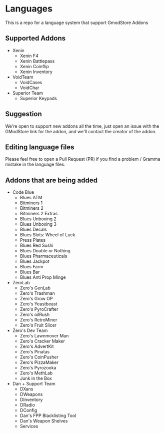# Languages
This is a repo for a language system that support GmodStore Addons

## Supported Addons
- Xenin
    - Xenin F4
    - Xenin Battlepass
    - Xenin Coinflip
    - Xenin Inventory
- VoidTeam
    - VoidCases
    - VoidChar
- Superior Team
    - Superior Keypads

## Suggestion
We're open to support new addons all the time, just open an issue with the GModStore link for the addon, and we'll contact the creator of the addon.

## Editing language files
Please feel free to open a Pull Request (PR) if you find a problem / Gramma mistake in the language files.

## Addons that are being added
- Code Blue
    - Blues ATM
    - Bitminers 1
    - Bitminers 2
    - Bitminers 2 Extras
    - Blues Unboxing 2
    - Blues Unboxing 3
    - Blues Decals
    - Blues Slots: Wheel of Luck
    - Press Plates
    - Blues Red Sushi
    - Blues Double or Nothing
    - Blues Pharmaceuticals
    - Blues Jackpot
    - Blues Farm
    - Blues Bar
    - Blues Anti Prop Minge
- ZeroLab
    - Zero's GenLab
    - Zero's Trashman
    - Zero's Grow OP
    - Zero's Yeastbeast
    - Zero's PyroCrafter
    - Zero's oilRush
    - Zero's RetroMiner
    - Zero's Fruit Slicer
- Zero's Dev Team
    - Zero's Lawnmover Man
    - Zero's Cracker Maker
    - Zero's AdvertKit
    - Zero's Pinatas
    - Zero's CoinPusher
    - Zero's PizzaMaker
    - Zero's Pyrozooka 
    - Zero's MethLab
    - Junk in the Box
- Dan + Support Team
    - DXans
    - DWeapons
    - DInventory
    - DRadio
    - DConfig
    - Dan's FPP Blacklisting Tool
    - Dan's Weapon Shelves
    - Services